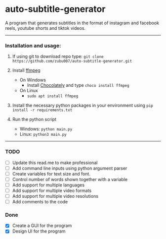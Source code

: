 #     auto-subtitle-generator
A program that generates subtitles in the format of instagram and facebook reels, youtube shorts and tiktok videos.
*** 
### Installation and usage:
1. If using git to download repo type: `git clone https://github.com/zubu007/auto-subtitle-generator.git` 
2. Install [ffmpeg](https://ffmpeg.org)
   * On Windows
     * Install [Chocolately](https://chocolatey.org/install) and type `choco install ffmpeg` 
   * On Linux
     * `sudo apt install ffmpeg`
       
3. Install the necessary python packages in your environment using `pip install -r requirements.txt` 
4. Run the python script
   * Windows:  `python main.py`
   * Linux:  `python3 main.py`

*** 

### TODO
- [ ] Update this read.me to make professional
- [ ] Add command line inputs using python argument parser
- [ ] Create variables for text size and font.
- [ ] Control number of words shown together with a variable
- [ ] Add support for multiple languages
- [ ] Add support for multiple video formats
- [ ] Add support for multiple video resolutions
- [ ] Add comments to the code

### Done
- [x] Create a GUI for the program
- [x] Design UI for the program
